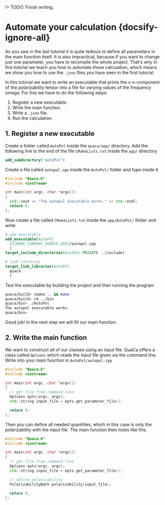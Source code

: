 !> TODO: Finish writing.

# Automate your calculation {docsify-ignore-all}
As you saw in the last tutorial it is quite tedious to define all parameters in the main function itself.
It is also impractical, because if you want to change just one parameter, you have to recompile the whole project.
That's why in this tutorial we teach you how to automate these calculation, which means we show you how to use the `.json` files you have seen in the first tutorial.

In this tutorial we want to write an executable that prints the x-x-component of the polarizability tensor into a file for varying values of the frequency omega.
For this we have to do the following steps:

1. Register a new executable.
2. Write the main function.
3. Write a `.json` file.
4. Run the calculation.

## 1. Register a new executable
Create a folder called `AutoPol` inside the `quaca/app/` directory.
Add the following line to the end of the file `CMakeLists.txt` inside the `app/` directory
```cmake
add_subdirectory("AutoPol")
```
Create a file called `autopol.cpp` inside the `AutoPol/` folder and type inside it
```cpp
#include "Quaca.h"
#include <iostream>

int main(int argc, char *argv[])
{
  std::cout << "The autopol executable works." << std::endl;
  return 0;
};
```
Now create a file called `CMakeLists.txt` inside the `app/AutoPol/` folder and write
```cmake
# add executable
add_executable(AutoPol
  ${CMAKE_CURRENT_SOURCE_DIR}/autopol.cpp
  )
target_include_directories(AutoPol PRIVATE ../include)

# link libraries
target_link_libraries(AutoPol
  quaca
  )
```
Test the executable by building the project and then running the program
```bash
quaca/build> cmake .. && make
quaca/build> cd ../bin
quaca/bin> ./AutoPol
The autopol executable works.
quaca/bin>
```
Good job!
In the next step we will fill our main function.

## 2. Write the main function
We want to construct all of our classes using an input file.
QuaCa offers a class called `Options` which reads the input file given via the command line.
Write into your main function in `AutoPol/autopol.cpp`
```cpp
#include "Quaca.h"
#include <iostream>

int main(int argc, char *argv[])
{
  // get file from command line
  Options opts(argc, argv);
  std::string input_file = opts.get_parameter_file();

  return 0;
};
```

Then you can define all needed quantities, which in this case is only the polarizability with the input file.
The main function then looks like this.
```cpp
#include "Quaca.h"
#include <iostream>

int main(int argc, char *argv[])
{
  // get file from command line
  Options opts(argc, argv);
  std::string input_file = opts.get_parameter_file();

  // define polarizability
  PolarizabilityBath polarizability(input_file);

  return 0;
};
```

